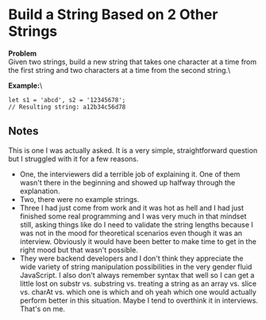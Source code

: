 
# Build a String Based on 2 Other Strings

**Problem**\
Given two strings, build a new string that takes one character at a time from the first string and two characters at a time from the second string.\

**Example:**\
```
let s1 = 'abcd', s2 = '12345678';
// Resulting string: a12b34c56d78
```

## Notes

This is one I was actually asked. It is a very simple, straightforward question but I struggled with it for a few reasons.
- One, the interviewers did a terrible job of explaining it. One of them wasn't there in the beginning and showed up halfway through the explanation.
- Two, there were no example strings.
- Three I had just come from work and it was hot as hell and I had just finished some real programming and I was very much in that mindset still, asking things like do I need to validate the string lengths because I was not in the mood for theoretical scenarios even though it was an interview. Obviously it would have been better to make time to get in the right mood but that wasn't possible.
- They were backend developers and I don't think they appreciate the wide variety of string manipulation possibilities in the very gender fluid JavaScript. I also don't always remember syntax that well so I can get a little lost on substr vs. substring vs. treating a string as an array vs. slice vs. charAt vs. which one is which and oh yeah which one would actually perform better in this situation. Maybe I tend to overthink it in interviews. That's on me.
